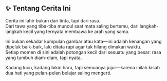 ## ✨ Tentang Cerita Ini

Cerita ini lahir bukan dari tinta, tapi dari rasa.  
Dari tawa yang tiba-tiba muncul saat mata saling bertemu, dari langkah-langkah kecil yang ternyata membawa ke arah yang sama.

Ini bukan sekadar kumpulan gambar atau kata—ini adalah kenangan yang dipeluk baik-baik, lalu ditata rapi agar tak hilang dimakan waktu.  
Setiap momen di sini adalah potongan kecil dari sesuatu yang besar: rasa yang tumbuh diam-diam, tapi nyata.

Kadang lucu, kadang bikin haru, tapi semuanya jujur—karena inilah kisah dua hati yang pelan-pelan belajar saling mengerti.
